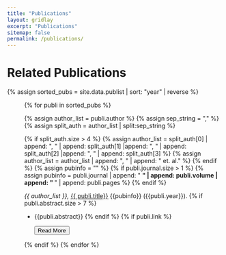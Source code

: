 ```yaml
---
title: "Publications"
layout: gridlay
excerpt: "Publications"
sitemap: false
permalink: /publications/
---
```



# Related Publications

<!---
{% assign number_printed = 0 %}
{% for publi in site.data.publist %}

{% assign even_odd = number_printed | modulo: 2 %}
{% if publi.highlight == 1 %}

{% if even_odd == 0 %}
<div class="row">
{% endif %}

<div class="col-sm-6 clearfix">
 <div class="well">
  <pubtit>{{ publi.title }}</pubtit>
  <img src="{{ site.url }}{{ site.baseurl }}/images/pubpic/{{ publi.image }}" class="img-responsive" width="33%" style="float: left" />
  <p>{{ publi.description }}</p>
  <p><em>{{ publi.authors }}</em></p>
  <p><strong><a href="{{ publi.link.url }}">{{ publi.link.display }}</a></strong></p>
  <p class="text-danger"><strong> {{ publi.news1 }}</strong></p>
  <p> {{ publi.news2 }}</p>
 </div>
</div>

{% assign number_printed = number_printed | plus: 1 %}

{% if even_odd == 1 %}
</div>
{% endif %}

{% endif %}
{% endfor %}

{% assign even_odd = number_printed | modulo: 2 %}
{% if even_odd == 1 %}
</div>
{% endif %}

<p> &nbsp; </p>


## Full List of publications
--->
<div class="nomarkul">

{% assign sorted_pubs = site.data.publist | sort: "year" | reverse %}

<div style="padding-left: 40px;">

{% for publi in sorted_pubs %}

{% assign author_list = publi.author %}
{% assign sep_string = "," %}
{% assign split_auth = author_list | split:sep_string %}

{% if split_auth.size > 4 %}
{% assign author_list = split_auth[0] | append: ", " | append: split_auth[1] |append: ", " |  append: split_auth[2] |append: ", " |  append: split_auth[3] %}
{% assign author_list = author_list | append: ", " | append: " et. al." %}
{% endif %}
{% assign pubinfo = "" %}
{% if publi.journal.size > 1 %}
{% assign pubinfo = publi.journal | append: " <b> " | append: publi.volume | append: " </b> " | append: publi.pages %}
{% endif %}

<em>{{ author_list }}, </em> <a href="{{ publi.url }}">{{ publi.title}}</a> {{pubinfo}} ({{publi.year}}).
{% if  publi.abstract.size  > 7 %} 
  * {{publi.abstract}}
{% endif %} 
  {% if publi.link %}
    <p>
      <button class="btn btn-primary" onclick="window.location.href='{{ publi.link }}'">Read More</button>
    </p>
  {% endif %}
{% endfor %}
</div>
</div>
